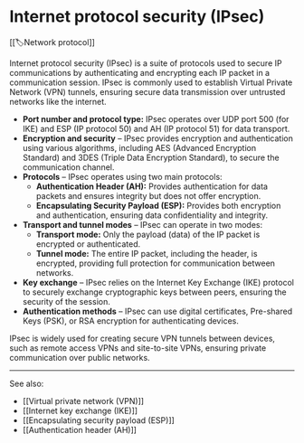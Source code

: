 
# Internet protocol security (IPsec)

[[🏷️Network protocol]]

Internet protocol security (IPsec) is a suite of protocols used to secure IP communications by authenticating and encrypting each IP packet in a communication session. IPsec is commonly used to establish Virtual Private Network (VPN) tunnels, ensuring secure data transmission over untrusted networks like the internet.

- **Port number and protocol type:** IPsec operates over UDP port 500 (for IKE) and ESP (IP protocol 50) and AH (IP protocol 51) for data transport.
- **Encryption and security** – IPsec provides encryption and authentication using various algorithms, including AES (Advanced Encryption Standard) and 3DES (Triple Data Encryption Standard), to secure the communication channel.
- **Protocols** – IPsec operates using two main protocols:
    - **Authentication Header (AH):** Provides authentication for data packets and ensures integrity but does not offer encryption.
    - **Encapsulating Security Payload (ESP):** Provides both encryption and authentication, ensuring data confidentiality and integrity.
- **Transport and tunnel modes** – IPsec can operate in two modes:
    - **Transport mode:** Only the payload (data) of the IP packet is encrypted or authenticated.
    - **Tunnel mode:** The entire IP packet, including the header, is encrypted, providing full protection for communication between networks.
- **Key exchange** – IPsec relies on the Internet Key Exchange (IKE) protocol to securely exchange cryptographic keys between peers, ensuring the security of the session.
- **Authentication methods** – IPsec can use digital certificates, Pre-shared Keys (PSK), or RSA encryption for authenticating devices.

IPsec is widely used for creating secure VPN tunnels between devices, such as remote access VPNs and site-to-site VPNs, ensuring private communication over public networks.

---

See also:

- [[Virtual private network (VPN)]]
- [[Internet key exchange (IKE)]]
- [[Encapsulating security payload (ESP)]]
- [[Authentication header (AH)]]
